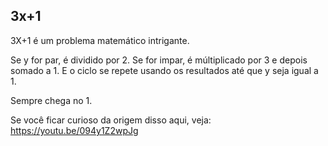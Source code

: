 ## 3x+1

3X+1 é um problema matemático intrigante.

Se y for par, é dividido por 2.
Se for impar, é múltiplicado por 3 e depois somado a 1.
E o ciclo se repete usando os resultados até que y seja igual a 1.

Sempre chega no 1.

Se você ficar curioso da origem disso aqui, veja: https://youtu.be/094y1Z2wpJg
